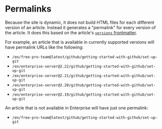 # Permalinks

Because the site is dynamic, it does not build HTML files for each different version of an article. Instead it generates a "permalink" for every version of the article. It does this based on the article's [`versions` frontmatter](content#versions).

For example, an article that is available in currently supported versions will have permalink URLs like the following:

* `/en/free-pro-team@latest/github/getting-started-with-github/set-up-git`
* `/en/enterprise-server@2.22/github/getting-started-with-github/set-up-git`
* `/en/enterprise-server@2.21/github/getting-started-with-github/set-up-git`
* `/en/enterprise-server@2.20/github/getting-started-with-github/set-up-git`
* `/en/enterprise-server@2.19/github/getting-started-with-github/set-up-git`

An article that is not available in Enterprise will have just one permalink:

* `/en/free-pro-team@latest/github/getting-started-with-github/set-up-git`
